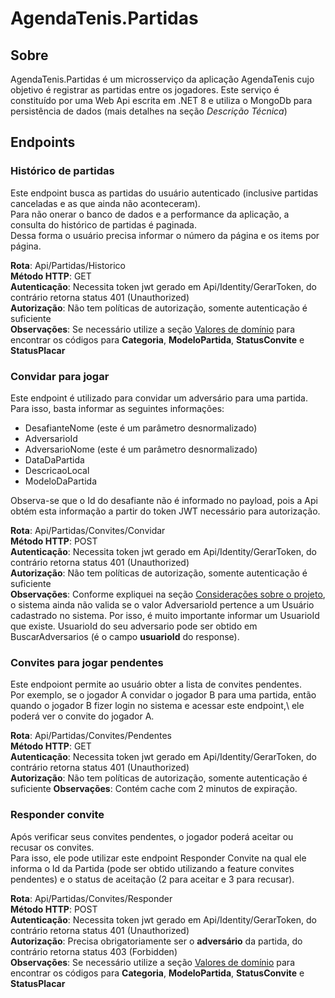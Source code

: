 # AgendaTenis.Partidas


## Sobre<a name = "sobre"></a>
AgendaTenis.Partidas é um microsserviço da aplicação AgendaTenis cujo objetivo é registrar as partidas entre os jogadores.
Este serviço é constituído por uma Web Api escrita em .NET 8 e utiliza o MongoDb para persistência de dados (mais detalhes na seção *Descrição Técnica*)

## Endpoints<a name = "endpoints"></a>

### Histórico de partidas
Este endpoint busca as partidas do usuário autenticado (inclusive partidas canceladas e as que ainda não aconteceram).\
Para não onerar o banco de dados e a performance da aplicação, a consulta do histórico de partidas é paginada.\
Dessa forma o usuário precisa informar o número da página e os items por página.

**Rota**: Api/Partidas/Historico\
**Método HTTP**: GET\
**Autenticação**: Necessita token jwt gerado em Api/Identity/GerarToken, do contrário retorna status 401 (Unauthorized)\
**Autorização**: Não tem políticas de autorização, somente autenticação é suficiente\
**Observações**: Se necessário utilize a seção [Valores de domínio](#valores_dominio) para encontrar os códigos para **Categoria**, **ModeloPartida**, **StatusConvite** e **StatusPlacar**


### Convidar para jogar
Este endpoint é utilizado para convidar um adversário para uma partida.\
Para isso, basta informar as seguintes informações:
- DesafianteNome (este é um parâmetro desnormalizado)
- AdversarioId
- AdversarioNome (este é um parâmetro desnormalizado)
- DataDaPartida
- DescricaoLocal
- ModeloDaPartida

Observa-se que o Id do desafiante não é informado no payload, pois a Api obtém esta informação a partir do token JWT necessário para autorização.

**Rota**: Api/Partidas/Convites/Convidar\
**Método HTTP**: POST\
**Autenticação**: Necessita token jwt gerado em Api/Identity/GerarToken, do contrário retorna status 401 (Unauthorized)\
**Autorização**: Não tem políticas de autorização, somente autenticação é suficiente\
**Observações**: Conforme expliquei na seção [Considerações sobre o projeto](#consideracoes), o sistema ainda não valida se o valor AdversarioId pertence a um Usuário cadastrado no sistema. Por isso, é muito importante informar um UsuarioId que existe.
UsuarioId do seu adversario pode ser obtido em BuscarAdversarios (é o campo **usuarioId** do response).


### Convites para jogar pendentes
Este endpoiont permite ao usuário obter a lista de convites pendentes.\
Por exemplo, se o jogador A convidar o jogador B para uma partida, então quando o jogador B fizer login no sistema e acessar este endpoint,\ 
ele poderá ver o convite do jogador A.

**Rota**: Api/Partidas/Convites/Pendentes\
**Método HTTP**: GET\
**Autenticação**: Necessita token jwt gerado em Api/Identity/GerarToken, do contrário retorna status 401 (Unauthorized)\
**Autorização**: Não tem políticas de autorização, somente autenticação é suficiente
**Observações**: Contém cache com 2 minutos de expiração.


### Responder convite
Após verificar seus convites pendentes, o jogador poderá aceitar ou recusar os convites.\
Para isso, ele pode utilizar este endpoint Responder Convite na qual ele informa o Id da Partida (pode ser obtido utilizando a feature convites pendentes) e o status de aceitação (2 para aceitar e 3 para recusar).

**Rota**: Api/Partidas/Convites/Responder\
**Método HTTP**: POST\
**Autenticação**: Necessita token jwt gerado em Api/Identity/GerarToken, do contrário retorna status 401 (Unauthorized)\
**Autorização**: Precisa obrigatoriamente ser o **adversário** da partida, do contrário retorna status 403 (Forbidden)\
**Observações**: Se necessário utilize a seção [Valores de domínio](#valores_dominio) para encontrar os códigos para **Categoria**, **ModeloPartida**, **StatusConvite** e **StatusPlacar**



